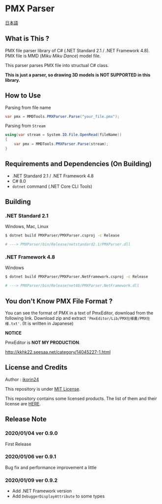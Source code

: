 # PMX Parser

[日本語](https://github.com/ikorin24/PMXParser/blob/master/README_ja.md)

## What is This ?

PMX file parser library of C# (.NET Standard 2.1 / .NET Framework 4.8). PMX file is MMD (*Miku Miku Dance*) model file.

This parser parses PMX file into structual C# class.

**This is just a parser, so drawing 3D models is NOT SUPPORTED in this library.**

## How to Use

Parsing from file name

```cs
var pmx = MMDTools.PMXParser.Parse("your_file.pmx");
```

Parsing from `Stream`

```cs
using(var stream = System.IO.File.OpenRead(fileName))
{
    var pmx = MMDTools.PMXParser.Parse(stream);
}
```

## Requirements and Dependencies (On Building)

- .NET Standard 2.1 / .NET Framework 4.8
- C# 8.0
- `dotnet` command (.NET Core CLI Tools)

## Building

### .NET Standard 2.1

Windows, Mac, Linux

```sh
$ dotnet build PMXParser/PMXParser.csproj -c Release

# ---> PMXParser/bin/Release/netstandard2.1/PMXParser.dll
```

### .NET Framework 4.8

Windows

```sh
$ dotnet build PMXParser/PMXParser.NetFramework.csproj -c Release

# ---> PMXParser/bin/Release/net48/PMXParser.NetFramework.dll
```

## You don't Know PMX File Format ?

You can see the format of PMX in a text of PmxEditor, download from the following link. Download zip and extract `'PmxEditor/Lib/PMX仕様書/PMX仕様.txt'`. (It is written in Japanese)

**NOTICE**

PmxEditor is **NOT MY PRODUCTION**.

http://kkhk22.seesaa.net/category/14045227-1.html

## License and Credits

Author : [ikorin24](https://github.com/ikorin24)

This repository is under [MIT License](https://github.com/ikorin24/PMXParser/blob/master/LICENSE).

This repository contains some licensed products. The list of them and their license are [HERE](https://github.com/ikorin24/PMXParser/blob/master/CREDITS.md).

## Release Note

### 2020/01/04 ver 0.9.0

First Release

### 2020/01/06 ver 0.9.1

Bug fix and performance improvement a little

### 2020/01/09 ver 0.9.2

- Add .NET Framework version
- Add `DebuggerDisplayAttribute` to some types
